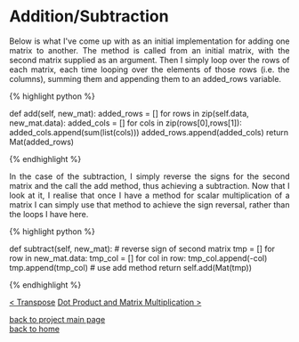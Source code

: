 # Addition/Subtraction
<div style="text-align: justify">
Below is what I've come up with as an initial implementation for adding one
matrix to another. The method is called from an initial matrix, with the second
matrix supplied as an argument. Then I simply loop over the rows of each
matrix, each time looping over the elements of those rows (i.e. the columns),
summing them and appending them to an added_rows variable.
</div>

{% highlight python %}

def add(self, new_mat):
    added_rows = []
    for rows in zip(self.data, new_mat.data):
        added_cols = []
        for cols in zip(rows[0],rows[1]):
            added_cols.append(sum(list(cols)))
        added_rows.append(added_cols)
    return Mat(added_rows)

{% endhighlight %}

<div style="text-align: justify">
In the case of the subtraction, I simply reverse the signs for the second
matrix and the call the add method, thus achieving a subtraction. Now that I
look at it, I realise that once I have a method for scalar multiplication of a
matrix I can simply use that method to achieve the sign reversal, rather than
the loops I have here.
</div>

{% highlight python %}

def subtract(self, new_mat):
    # reverse sign of second matrix
    tmp = []
    for row in new_mat.data:
        tmp_col = []
        for col in row:
            tmp_col.append(-col)
        tmp.append(tmp_col)
    # use add method
    return self.add(Mat(tmp))

{% endhighlight %}

[< Transpose](./transpose.md) 
[Dot Product and Matrix Multiplication >](./dot_and_mat_multiply.md)

[back to project main page](./numpy_from_scratch.md)\
[back to home](../README.md)
